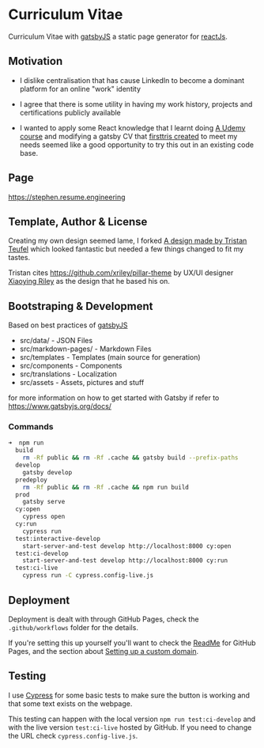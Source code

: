 # Curriculum Vitae

Curriculum Vitae with [gatsbyJS](https://www.gatsbyjs.org/) a static page generator for [reactJs](https://reactjs.org/).

## Motivation

- I dislike centralisation that has cause LinkedIn to become a dominant platform for an online "work" identity

- I agree that there is some utility in having my work history, projects and certifications publicly available

- I wanted to apply some React knowledge that I learnt doing [A Udemy course](https://www.udemy.com/course/react-the-complete-guide-incl-redux/)
and modifying a gatsby CV that [firsttris created](https://github.com/firsttris/gatsby-cv)
to meet my needs seemed like a good opportunity to try this out in an existing code base.


## Page

https://stephen.resume.engineering

## Template, Author & License

Creating my own design seemed lame, I forked [A design made by Tristan Teufel](https://github.com/firsttris/gatsby-cv) 
which looked fantastic but needed a few things changed to fit my tastes.

Tristan cites https://github.com/xriley/pillar-theme by UX/UI designer [Xiaoying Riley](https://twitter.com/3rdwave_themes) 
as the design that he based his on.


## Bootstraping & Development

Based on best practices of [gatsbyJS](https://www.gatsbyjs.org/)

- src/data/ - JSON Files
- src/markdown-pages/ - Markdown Files
- src/templates - Templates (main source for generation)
- src/components - Components
- src/translations - Localization
- src/assets - Assets, pictures and stuff

for more information on how to get started with Gatsby if refer to https://www.gatsbyjs.org/docs/

### Commands
```zsh
➜  npm run
  build
    rm -Rf public && rm -Rf .cache && gatsby build --prefix-paths
  develop
    gatsby develop
  predeploy
    rm -Rf public && rm -Rf .cache && npm run build
  prod
    gatsby serve
  cy:open
    cypress open
  cy:run
    cypress run
  test:interactive-develop
    start-server-and-test develop http://localhost:8000 cy:open
  test:ci-develop
    start-server-and-test develop http://localhost:8000 cy:run
  test:ci-live
    cypress run -C cypress.config-live.js

```

## Deployment
Deployment is dealt with through GitHub Pages, check the `.github/workflows` folder for the details.

If you're setting this up yourself you'll want to check the [ReadMe](https://docs.github.com/en/pages/getting-started-with-github-pages/creating-a-github-pages-site)
for GitHub Pages, and the section about [Setting up a custom domain](https://docs.github.com/en/pages/configuring-a-custom-domain-for-your-github-pages-site/about-custom-domains-and-github-pages).

## Testing
I use [Cypress](https://docs.cypress.io/) for some basic tests to make sure
the button is working and that some text exists on the webpage.

This testing can happen with the local version `npm run test:ci-develop` and with the live version `test:ci-live` hosted
by GitHub. If you need to change the URL check `cypress.config-live.js`.